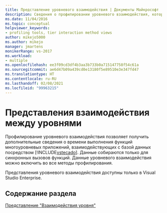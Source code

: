 ```yaml
---
title: Представление уровневого взаимодействия | Документы Майкрософт
description: Сведения о профилировании уровневого взаимодействия, которое позволяет получить сведения о времени выполнения функций многоуровневых приложений, взаимодействующих с базой данных.
ms.date: 11/04/2016
ms.topic: conceptual
helpviewer_keywords:
- profiling tools, tier interaction method views
author: mikejo5000
ms.author: mikejo
manager: jmartens
monikerRange: vs-2017
ms.workload:
- multiple
ms.openlocfilehash: ee3f09cd3df4b3aa3b733b0a715147758f54c61a
ms.sourcegitcommit: ae6d47b09a439cd0e13180f5e89510e3e347fd47
ms.translationtype: HT
ms.contentlocale: ru-RU
ms.lasthandoff: 02/08/2021
ms.locfileid: "99963215"
---
```

# <a name="tier-interaction-views"></a>Представления взаимодействия между уровнями

Профилирование уровневого взаимодействия позволяет получить дополнительные сведения о времени выполнения функций многоуровневых приложений, взаимодействующих с базой данных посредством [!INCLUDE[vstecado](../data-tools/includes/vstecado_md.md)]. Данные собираются только для синхронных вызовов функций. Данные уровневого взаимодействия можно включить во все методы профилирования.

Представления уровневого взаимодействия доступны только в Visual Studio Enterprise.

## <a name="in-this-section"></a>Содержание раздела

[Представление "Взаимодействия уровня"](../profiling/tier-interactions-view.md)
